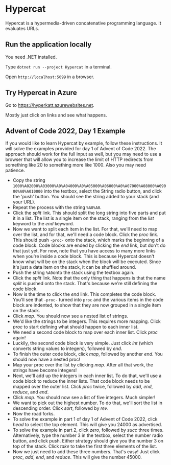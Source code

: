 # Hypercat

Hypercat is a hypermedia-driven concatenative programming language. It evaluates URLs.

## Run the application locally

You need .NET installed.

Type `dotnet run --project Hypercat` in a terminal.

Open `http://localhost:5099` in a browser.

## Try Hypercat in Azure

Go to https://hyperkatt.azurewebsites.net.

Mostly just click on links and see what happens.

## Advent of Code 2022, Day 1 Example

If you would like to learn Hypercat by example, follow these instructions. It will solve the examples provided for day 1 of Advent of Code 2022. The approach should work for the full input as well, but you may need to use a browser that will allow you to increase the limit of HTTP redirects from something like 20 to something more like 1000. Also you may need patience.

- Copy the string `1000%A02000%A03000%A0%A04000%A0%A05000%A06000%A0%A07000%A08000%A09000%A0%A010000` into the textbox, select the String radio button, and click the 'push' button. You should see the string added to your stack (and your URL).
- Repeat the process with the string `%A0%A0`.
- Click the _split_ link. This should split the long string into five parts and put it in a list. The list is a single item on the stack, ranging from the _list_ keyword to the _end_ keyword.
- Now we want to split each item in the list. For that, we'll need to map over the list, and for that, we'll need a code block. Click the _proc_ link. This should push `-proc-` onto the stack, which marks the beginning of a code block. Code blocks are ended by clicking the _end_ link, but don't do that just yet. For now, note that you have access to many more links when you're inside a code block. This is because Hypercat doesn't know what will be on the stack when the block will be executed. Since it's just a data item on the stack, it can be shuffled around.
- Push the string `%A0`onto the stack using the textbox again.
- Click the _split_ link. Note that the only thing that happens is that the name _split_ is pushed onto the stack. That's because we're still defining the code block.
- Now is the time to click the _end_ link. This completes the code block. You'll see that `-proc-` turned into `proc` and the various items in the code block are indented, to show that they are now grouped in a single item on the stack.
- Click _map_. You should now see a nested list of strings.
- We'd like the strings to be integers. This requires more mapping. Click _proc_ to start defining what should happen to each inner list.
- We need a second code block to map over each inner list. Click _proc_ again!
- Luckily, the second code block is very simple. Just click _int_ (which converts string values to integers), followed by _end_.
- To finish the outer code block, click _map_, followed by another _end_. You should now have a nested proc!
- Map your proc over the list by clicking _map_. After all that work, the strings have become integers!
- Next, we'll add up the integers in each inner list. To do that, we'll use a code block to reduce the inner lists. That code block needs to be mapped over the outer list. Click _proc_ twice, followed by _add_, _end_, _reduce_, and _end_.
- Click _map_. You should now see a list of five integers. Much simpler!
- We want to pick out the highest number. To do that, we'll sort the list in descending order. Click _sort_, followed by _rev_.
- Now the road forks.
- To solve the example in part 1 of day 1 of Advent of Code 2022, click _head_ to select the top element. This will give you 24000 as advertised.
- To solve the example in part 2, click _zero_, followed by _succ_ three times. Alternatively, type the number 3 in the textbox, select the number radio button, and click push. Either strategy should give you the number 3 on top of the stack. Click _take_ to take the first three elements of the list.
- Now we just need to add these three numbers. That's easy! Just click _proc_, _add_, _end_, and _reduce_. This will give the number 45000.

